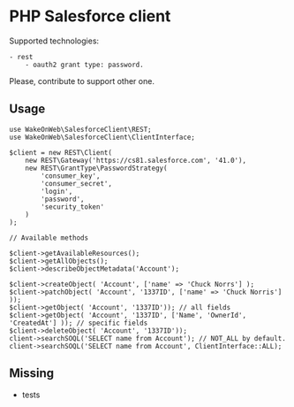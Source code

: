 PHP Salesforce client
=====================

Supported technologies:

    - rest
        - oauth2 grant type: password.

Please, contribute to support other one.

Usage
-----

```
use WakeOnWeb\SalesforceClient\REST;
use WakeOnWeb\SalesforceClient\ClientInterface;

$client = new REST\Client(
    new REST\Gateway('https://cs81.salesforce.com', '41.0'),
    new REST\GrantType\PasswordStrategy(
        'consumer_key',
        'consumer_secret',
        'login',
        'password',
        'security_token'
    )
);

// Available methods

$client->getAvailableResources();
$client->getAllObjects();
$client->describeObjectMetadata('Account');

$client->createObject( 'Account', ['name' => 'Chuck Norrs'] );
$client->patchObject( 'Account', '1337ID', ['name' => 'Chuck Norris'] ));
$client->getObject( 'Account', '1337ID')); // all fields
$client->getObject( 'Account', '1337ID', ['Name', 'OwnerId', 'CreatedAt'] )); // specific fields
$client->deleteObject( 'Account', '1337ID'));
client->searchSOQL('SELECT name from Account'); // NOT_ALL by default.
client->searchSOQL('SELECT name from Account', ClientInterface::ALL);
```

Missing
-------

- tests
